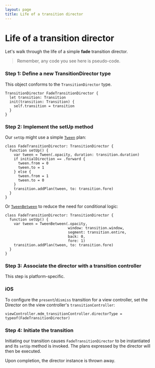 ```yaml
---
layout: page
title: Life of a transition director
---
```


# Life of a transition director

Let's walk through the life of a simple **fade** transition director.

> Remember, any code you see here is pseudo-code.

### Step 1: Define a new TransitionDirector type

This object conforms to the `TransitionDirector` type.

```
TransitionDirector FadeTransitionDirector {
  let transition: Transition
  init(transition: Transition) {
    self.transition = transition
  }
}
```

### Step 2: Implement the setUp method

Our `setUp` might use a simple [`Tween`](https://material-motion.github.io/material-motion/starmap/specifications/plans/Tween) plan:

```
class FadeTransitionDirector: TransitionDirector {
  function setUp() {
    var tween = Tween(.opacity, duration: transition.duration)
    if initialDirection == .forward {
      tween.from = 0
      tween.to = 1
    } else {
      tween.from = 1
      tween.to = 0
    }
    transition.addPlan(tween, to: transition.fore)
  }
}
```

Or [`TweenBetween`](https://material-motion.github.io/material-motion/starmap/specifications/plans/TweenBetween) to reduce the need for conditional logic:

```
class FadeTransitionDirector: TransitionDirector {
  function setUp() {
    var tween = TweenBetween(.opacity,
                             window: transition.window,
                             segment: transition.entire,
                             back: 0,
                             fore: 1)
    transition.addPlan(tween, to: transition.fore)
  }
}
```

### Step 3: Associate the director with a transition controller

This step is platform-specific.

### iOS

To configure the `present`/`dismiss` transition for a view controller, set the Director on the view controller's `transitionController`:

```
viewController.mdm_transitionController.directorType = typeof(FadeTransitionDirector)
```

### Step 4: Initiate the transition

Initiating our transition causes `FadeTransitionDirector` to be instantiated and its `setUp` method is invoked. The plans expressed by the director will then be executed.

Upon completion, the director instance is thrown away.
